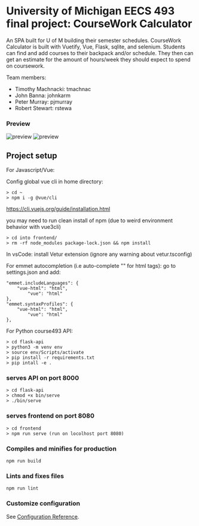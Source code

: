 # University of Michigan EECS 493 final project: CourseWork Calculator
An SPA built for U of M building their semester schedules. CourseWork 
Calculator is built with Vuetify, Vue, Flask, sqlite, and selenium. 
Students can find and add courses to their backpack and/or schedule.
They then can get an estimate for the amount of hours/week they should 
expect to spend on coursework.

Team members:
- Timothy Machnacki: tmachnac
- John Banna: johnkarm
- Peter Murray: pjmurray
- Robert Stewart: rstewa

### Preview
![preview](https://tmachnacki.github.io/assets/img/portfolio/CC/CC-home.png)
![preview](https://tmachnacki.github.io/assets/img/portfolio/CC/CC-results.png)

## Project setup
For Javascript/Vue:

Config global vue cli in home directory:
```
> cd ~
> npm i -g @vue/cli
```
https://cli.vuejs.org/guide/installation.html

you may need to run clean install of npm (due to weird environment behavior with vue3cli)
```
> cd into frontend/
> rm -rf node_modules package-lock.json && npm install
```

In vsCode:
install Vetur extension (ignore any warning about vetur.tsconfig)

For emmet autocompletion (i.e auto-complete "</tag>" for html tags):
go to settings.json and add:
```
"emmet.includeLanguages": {
    "vue-html": "html",
        "vue": "html"
},
"emmet.syntaxProfiles": {
    "vue-html": "html",
        "vue": "html"
},
```

For Python course493 API:
```
> cd flask-api
> python3 -m venv env
> source env/Scripts/activate
> pip install -r requirements.txt
> pip intall -e .
```

### serves API on port 8000
```
> cd flask-api
> chmod +x bin/serve
> ./bin/serve
```

### serves frontend on port 8080
```
> cd frontend
> npm run serve (run on locolhost port 8080)
```

### Compiles and minifies for production
```
npm run build
```

### Lints and fixes files
```
npm run lint
```

### Customize configuration
See [Configuration Reference](https://cli.vuejs.org/config/).
